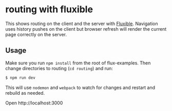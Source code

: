 # routing with fluxible

This shows routing on the client and the server with [Fluxible](http://fluxible.io). Navigation uses history pushes on the client but browser refresh will render the current page correctly on the server.

## Usage

Make sure you run `npm install` from the root of flux-examples. Then change directories to routing (`cd routing`) and run:

```bash
$ npm run dev
```

This will use `nodemon` and `webpack` to watch for changes and restart and rebuild as needed.

Open http://localhost:3000
